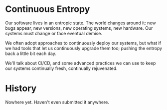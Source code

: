 # Continuous Entropy

Our software lives in an entropic state. The world changes around it: new bugs appear, new versions, new operating systems, new hardware. Our systems must change or face eventual demise.

We often adopt approaches to continuously deploy our systems, but what if we had tools that let us continuously upgrade them too; pushing the entropy back a little bit each day.

We'll talk about CI/CD, and some advanced practices we can use to keep our systems continually fresh, continually rejuvenated.


# History

Nowhere yet. Haven't even submitted it anywhere.
